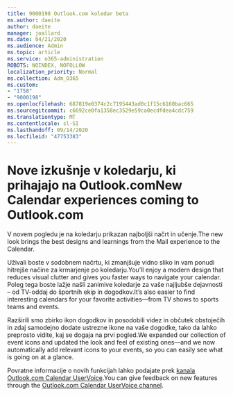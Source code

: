 ```yaml
---
title: 9000198 Outlook.com koledar beta
ms.author: daeite
author: daeite
manager: joallard
ms.date: 04/21/2020
ms.audience: Admin
ms.topic: article
ms.service: o365-administration
ROBOTS: NOINDEX, NOFOLLOW
localization_priority: Normal
ms.collection: Adm_O365
ms.custom:
- "1758"
- "9000198"
ms.openlocfilehash: 687819e0374c2c7195443ad0c1f15c6160bac665
ms.sourcegitcommit: c6692ce0fa1358ec3529e59ca0ecdfdea4cdc759
ms.translationtype: MT
ms.contentlocale: sl-SI
ms.lasthandoff: 09/14/2020
ms.locfileid: "47753383"
---
```

# <a name="new-calendar-experiences-coming-to-outlookcom"></a><span data-ttu-id="ac28d-102">Nove izkušnje v koledarju, ki prihajajo na Outlook.com</span><span class="sxs-lookup"><span data-stu-id="ac28d-102">New Calendar experiences coming to Outlook.com</span></span>

<span data-ttu-id="ac28d-103">V novem pogledu je na koledarju prikazan najboljši načrt in učenje.</span><span class="sxs-lookup"><span data-stu-id="ac28d-103">The new look brings the best designs and learnings from the Mail experience to the Calendar.</span></span>

<span data-ttu-id="ac28d-104">Uživali boste v sodobnem načrtu, ki zmanjšuje vidno sliko in vam ponudi hitrejše načine za krmarjenje po koledarju.</span><span class="sxs-lookup"><span data-stu-id="ac28d-104">You’ll enjoy a modern design that reduces visual clutter and gives you faster ways to navigate your calendar.</span></span> <span data-ttu-id="ac28d-105">Poleg tega boste lažje našli zanimive koledarje za vaše najljubše dejavnosti – od TV-oddaj do športnih ekip in dogodkov.</span><span class="sxs-lookup"><span data-stu-id="ac28d-105">It’s also easier to find interesting calendars for your favorite activities—from TV shows to sports teams and events.</span></span>

<span data-ttu-id="ac28d-106">Razširili smo zbirko ikon dogodkov in posodobili videz in občutek obstoječih in zdaj samodejno dodate ustrezne ikone na vaše dogodke, tako da lahko preprosto vidite, kaj se dogaja na prvi pogled.</span><span class="sxs-lookup"><span data-stu-id="ac28d-106">We expanded our collection of event icons and updated the look and feel of existing ones—and we now automatically add relevant icons to your events, so you can easily see what is going on at a glance.</span></span>

<span data-ttu-id="ac28d-107">Povratne informacije o novih funkcijah lahko podajate prek [kanala Outlook.com Calendar UserVoice](https://go.microsoft.com/fwlink/?linkid=2103075).</span><span class="sxs-lookup"><span data-stu-id="ac28d-107">You can give feedback on new features through the [Outlook.com Calendar UserVoice channel](https://go.microsoft.com/fwlink/?linkid=2103075).</span></span>